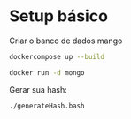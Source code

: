 # Setup básico

Criar o banco de dados mango

``` bash
dockercompose up --build
```

``` bash
docker run -d mongo
```


Gerar sua hash:

``` bash
./generateHash.bash
``` 